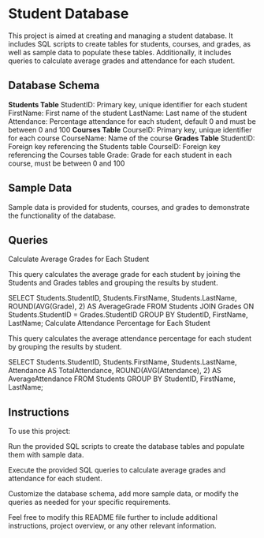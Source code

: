 # Student Database

This project is aimed at creating and managing a student database. It includes SQL scripts to create tables for students, courses, and grades, as well as sample data to populate these tables. Additionally, it includes queries to calculate average grades and attendance for each student.

## Database Schema
**Students Table** 
StudentID: Primary key, unique identifier for each student
FirstName: First name of the student
LastName: Last name of the student
Attendance: Percentage attendance for each student, default 0 and must be between 0 and 100
**Courses Table**
CourseID: Primary key, unique identifier for each course
CourseName: Name of the course
**Grades Table**
StudentID: Foreign key referencing the Students table
CourseID: Foreign key referencing the Courses table
Grade: Grade for each student in each course, must be between 0 and 100

## Sample Data
Sample data is provided for students, courses, and grades to demonstrate the functionality of the database.

## Queries
Calculate Average Grades for Each Student

This query calculates the average grade for each student by joining the Students and Grades tables and grouping the results by student.

SELECT Students.StudentID, Students.FirstName, Students.LastName, ROUND(AVG(Grade), 2) AS AverageGrade
FROM Students
JOIN Grades ON Students.StudentID = Grades.StudentID
GROUP BY StudentID, FirstName, LastName;
Calculate Attendance Percentage for Each Student


This query calculates the average attendance percentage for each student by grouping the results by student.

SELECT Students.StudentID, Students.FirstName, Students.LastName, Attendance AS TotalAttendance, ROUND(AVG(Attendance), 2) AS AverageAttendance
FROM Students
GROUP BY StudentID, FirstName, LastName;

## Instructions

To use this project:

Run the provided SQL scripts to create the database tables and populate them with sample data.

Execute the provided SQL queries to calculate average grades and attendance for each student.

Customize the database schema, add more sample data, or modify the queries as needed for your specific requirements.

Feel free to modify this README file further to include additional instructions, project overview, or any other relevant information.




